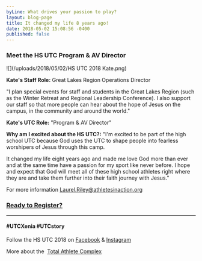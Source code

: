 ```yaml
---
byLine: What drives your passion to play?
layout: blog-page
title: It changed my life 8 years ago!
date: 2018-05-02 15:08:56 -0400
published: false
---
```

### Meet the HS UTC Program & AV Director

![](/uploads/2018/05/02/HS UTC 2018 Kate.png)

**Kate's Staff Role:**  Great Lakes Region Operations Director

"I plan special events for staff and students in the Great Lakes Region (such as the Winter Retreat and Regional Leadership Conference). I also support our staff so that more people can hear about the hope of Jesus on the campus, in the community and around the world."

**Kate's UTC Role:**  "Program & AV Director"

**Why am I excited about the HS UTC?:**  "I'm excited to be part of the high school UTC because God uses the UTC to shape people into fearless worshipers of Jesus through this camp.

It changed my life eight years ago and made me love God more than ever and at the same time have a passion for my sport like never before. I hope and expect that God will meet all of these high school athletes right where they are and take them further into their faith journey with Jesus."

For more information [Laurel.Riley@athletesinaction.org](mailto:laurel.riley@athletesinaction.org)

### [**Ready to Register?**]()

---

#### **#UTCXenia     #UTCstory**

Follow the HS UTC 2018 on  [Facebook](https://www.facebook.com/aiatotalathletecomplex/) & [Instagram](https://www.instagram.com/aia_sports_complex/)

More about the  [Total Athlete Complex](http://www.aiasportscomplex.com/)